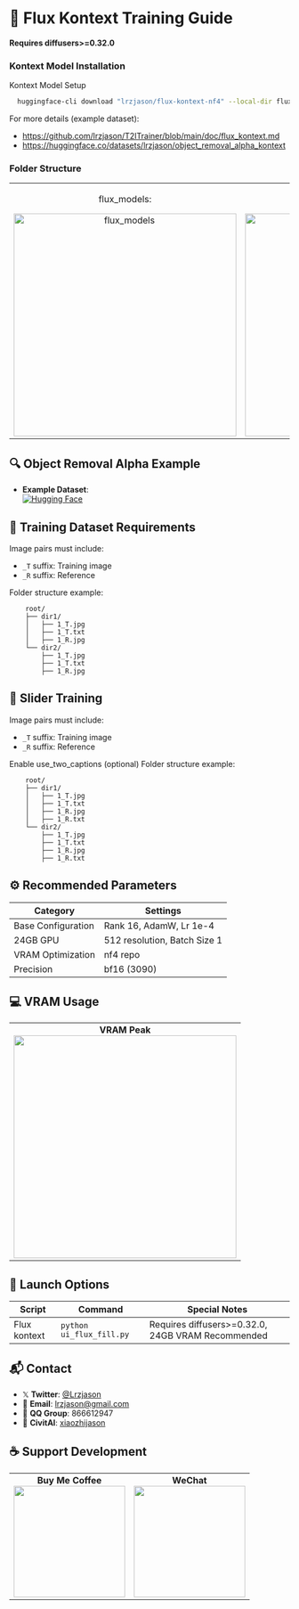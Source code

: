 # 🎨 Flux Kontext Training Guide
**Requires diffusers>=0.32.0**

### Kontext Model Installation
Kontext Model Setup
```bash
  huggingface-cli download "lrzjason/flux-kontext-nf4" --local-dir flux_models/kontext/
```
For more details (example dataset):
- https://github.com/lrzjason/T2ITrainer/blob/main/doc/flux_kontext.md
- https://huggingface.co/datasets/lrzjason/object_removal_alpha_kontext

### Folder Structure
<div align="center">
  <table>
    <tr>
      <td align="center">
        <p>flux_models:</p>
        <img src="https://github.com/lrzjason/T2ITrainer/blob/main/doc/folder_structure.png" alt="flux_models" width="400" />
      </td>
      <td align="center">
        <p>kontext:</p>
        <img src="https://github.com/lrzjason/T2ITrainer/blob/main/doc/kontext.png" alt="kontext" width="400" />
      </td>
    </tr>
  </table>
</div>

## 🔍 Object Removal Alpha Example
- **Example Dataset**:  
  [![Hugging Face](https://img.shields.io/badge/%F0%9F%A4%97-HuggingFace-orange)](https://huggingface.co/datasets/lrzjason/object_removal_alpha_kontext)

## 📂 Training Dataset Requirements
Image pairs must include:
- `_T` suffix: Training image
- `_R` suffix: Reference

Folder structure example:
```example
    root/
    ├── dir1/
    │   ├── 1_T.jpg
    │   ├── 1_T.txt
    │   ├── 1_R.jpg
    └── dir2/
        ├── 1_T.jpg
        ├── 1_T.txt
        ├── 1_R.jpg
```

## 📂 Slider Training
Image pairs must include:
- `_T` suffix: Training image
- `_R` suffix: Reference

Enable use_two_captions (optional)
Folder structure example:
```example
    root/
    ├── dir1/
    │   ├── 1_T.jpg
    │   ├── 1_T.txt
    │   ├── 1_R.jpg
    │   ├── 1_R.txt
    └── dir2/
        ├── 1_T.jpg
        ├── 1_T.txt
        ├── 1_R.jpg
        ├── 1_R.txt
```

## ⚙️ Recommended Parameters
| Category          | Settings                      |
|-------------------|-------------------------------|
| Base Configuration| Rank 16, AdamW, Lr 1e-4       |
| 24GB GPU          | 512 resolution, Batch Size 1  |
| VRAM Optimization | nf4 repo                      | 
| Precision         | bf16 (3090)                   |

## 💻 VRAM Usage
<div align="center">
  <table>
    <tr>
      <td align="center">
        <strong>VRAM Peak</strong><br>
        <img src="https://github.com/lrzjason/T2ITrainer/blob/main/flux_example/nf4_example.png" width="400">
      </td>
    </tr>
  </table>
</div>

## 🚀 Launch Options
| Script          | Command                  | Special Notes                     |
|-----------------|--------------------------|-----------------------------------|
| Flux kontext    | `python ui_flux_fill.py` | Requires diffusers>=0.32.0, 24GB VRAM Recommended |

## 📬 Contact
- 𝕏 **Twitter**: [@Lrzjason](https://twitter.com/Lrzjason)
- 📧 **Email**: [lrzjason@gmail.com](mailto:lrzjason@gmail.com)
- 💬 **QQ Group**: 866612947
- 🎨 **CivitAI**: [xiaozhijason](https://civitai.com/user/xiaozhijason)

## ☕ Support Development
<div align="center">
  <table>
    <tr>
      <td align="center">
        <strong>Buy Me Coffee</strong><br>
        <img src="https://github.com/lrzjason/Comfyui-In-Context-Lora-Utils/blob/main/image/bmc_qr.png" width="200">
      </td>
      <td align="center">
        <strong>WeChat</strong><br>
        <img src="https://github.com/lrzjason/Comfyui-In-Context-Lora-Utils/blob/main/image/wechat.jpg" width="200">
      </td>
    </tr>
  </table>
</div>
